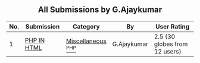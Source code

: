 ﻿<div align="center">

## All Submissions by G\.Ajaykumar

</div>

No.  | Submission | Category | By   | User Rating
---- | ---------- | -------- | ---- | -----------
1 | [PHP IN HTML<br />](https://github.com/Planet-Source-Code/g-ajaykumar-php-in-html__8-1044) | [Miscellaneous<br /><sup>PHP</sup>](../ByCategory/miscellaneous__8-1.md) | G\.Ajaykumar | 2.5 (30 globes from 12 users)
